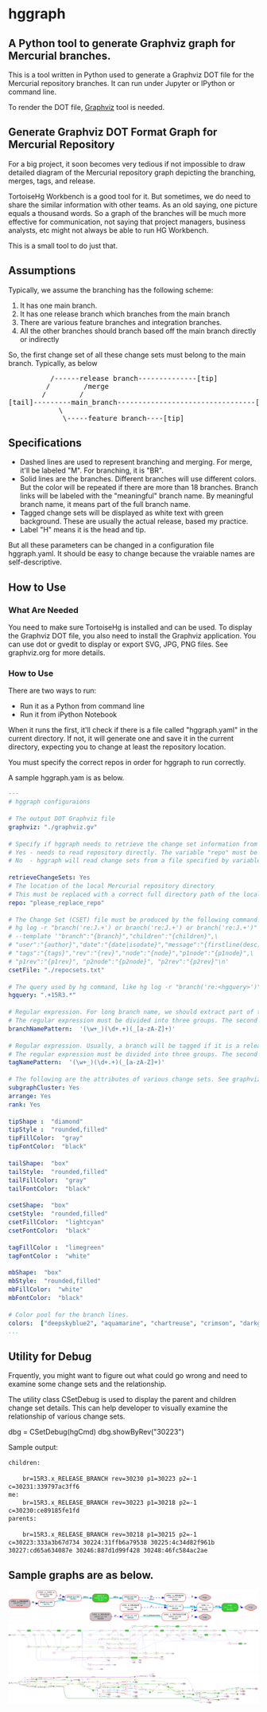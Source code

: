 # hggraph
## A Python tool to generate Graphviz graph for Mercurial branches.

This is a tool written in Python used to generate a Graphviz DOT file for the Mercurial repository branches. It can run under Jupyter or IPython or command line.

To render the DOT file, [Graphviz](http://www.graphviz.org/) tool is needed.

## Generate Graphviz DOT Format Graph for Mercurial Repository

For a big project, it soon becomes very tedious if not impossible to draw detailed diagram of the Mercurial repository graph depicting the branching, merges, tags, and release.

TortoiseHg Workbench is a good tool for it. But sometimes, we do need to share the similar information with other teams. As an old saying, one picture equals a thousand words. So a graph of the branches will be much more effective for communication, not saying that project managers, business analysts, etc might not always be able to run HG Workbench.

This is a small tool to do just that.

## Assumptions

Typically, we assume the branching has the following scheme:

1. It has one main branch.
2. It has one release branch which branches from the main branch
3. There are various feature branches and integration branches.
4. All the other branches should branch based off the main branch directly or indirectly

So, the first change set of all these change sets must belong to the main branch. Typically, as below
<pre>
          /------release branch--------------[tip]
         /        /merge
        /        /
[tail]---------main_branch---------------------------------[tip]
            \
             \-----feature branch----[tip]
</pre>

## Specifications

* Dashed lines are used to represent branching and merging. For merge, it'll be labeled "M". For branching, it is "BR".
* Solid lines are the branches. Different branches will use different colors. But the color will be repeated if there are more than 18 branches. Branch links will be labeled with the "meaningful" branch name. By meaningful branch name, it means part of the full branch name.
* Tagged change sets will be displayed as white text with green background. These are usually the actual release, based my practice.
* Label "H" means it is the head and tip.

But all these parameters can be changed in a configuration file hggraph.yaml. It should be easy to change because the vraiable names are self-descriptive.

## How to Use

### What Are Needed

You need to make sure TortoiseHg is installed and can be used. To display the Graphviz DOT file, you also need to install the Graphviz application. You can use dot or gvedit to display or export SVG, JPG, PNG files. See graphviz.org for more details.

### How to Use

There are two ways to run:

* Run it as a Python from command line
* Run it from iPython Notebook

When it runs the first, it'll check if there is a file called "hggraph.yaml" in the current directory. If not, it will generate one and save it in the current directory, expecting you to change at least the repository location.

You must specify the correct repos in order for hggraph to run correctly.

A sample hggraph.yam is as below.

```yaml
---
# hggraph configuraions

# The output DOT Graphviz file
graphviz: "./graphviz.gv"

# Specify if hggraph needs to retrieve the change set information from the repository directory.
# Yes - needs to read repository directly. The variable "repo" must be specified.
# No  - hggraph will read change sets from a file specified by variable "csetFile".

retrieveChangeSets: Yes
# The location of the local Mercurial repository directory
# This must be replaced with a correct full directory path of the local Mercurial repository.
repo: "please_replace_repo"

# The Change Set (CSET) file must be produced by the following command:
# hg log -r "branch('re:J.+') or branch('re:J.+') or branch('re:J.+')" \
# --template '"branch":"{branch}","children":"{children}",\
# "user":"{author}","date":"{date|isodate}","message":"{firstline(desc)}",\
# "tags":"{tags}","rev":"{rev}","node":"{node}","p1node":"{p1node}",\
# "p1rev":"{p1rev}", "p2node":"{p2node}", "p2rev":"{p2rev}"\n'
csetFile: "./repocsets.txt"

# The query used by hg command, like hg log -r "branch('re:<hgquery>')"
hgquery: ".+15R3.*"

# Regular expression. For long branch name, we should extract part of the branch name so that the graph will be compact.
# The regular expression must be divided into three groups. The second group will be extracted as the tag name.
branchNamePattern:  '(\w+_)(\d+.+)(_[a-zA-Z]+)'

# Regular expression. Usually, a branch will be tagged if it is a release. This is to extract part of the tag name.
# The regular expression must be divided into three groups. The second group will be extracted as the tag name.
tagNamePattern:  '(\w+_)(\d+.+)(_[a-zA-Z]+)'

# The following are the attributes of various change sets. See graphviz.org for more details.
subgraphCluster: Yes
arrange: Yes
rank: Yes

tipShape :  "diamond"
tipStyle :  "rounded,filled"
tipFillColor:  "gray"
tipFontColor:  "black"

tailShape:  "box"
tailStyle:  "rounded,filled"
tailFillColor:  "gray"
tailFontColor:  "black"

csetShape:  "box"
csetStyle:  "rounded,filled"
csetFillColor:  "lightcyan"
csetFontColor:  "black"

tagFillColor :  "limegreen"
tagFontColor :  "white"

mbShape:  "box"
mbStyle:  "rounded,filled"
mbFillColor:  "white"
mbFontColor:  "black"

# Color pool for the branch lines.
colors:  ["deepskyblue2", "aquamarine", "chartreuse", "crimson", "darkgreen", "cyan", "greenyellow", "green3", "brown1", "green4", "magenta3", "magenta4", "maroon", "olivedrab3", "olivedrab4", "orange", "yellow4", "aqua"]
...
```

## Utility for Debug

Frquently, you might want to figure out what could go wrong and need to examine some change sets and the relationship.

The utility class CSetDebug is used to display the parent and children change set details. This can help developer to visually examine the relationship of various change sets.

dbg = CSetDebug(hgCmd)
dbg.showByRev("30223")

Sample output:

```
children:

	br=15R3.x_RELEASE_BRANCH rev=30230 p1=30223 p2=-1 c=30231:339797ac3ff6
me:
	br=15R3.x_RELEASE_BRANCH rev=30223 p1=30218 p2=-1 c=30230:ce89185fe1fd
parents:

	br=15R3.x_RELEASE_BRANCH rev=30218 p1=30215 p2=-1 c=30223:333a3b67d734 30224:31ffb6a79538 30225:4c34d82f961b 30227:cd65a634087e 30246:887d1d99f428 30248:46fc584ac2ae
```

## Sample graphs are as below.

![Sample 1](https://github.com/wy8162/hggraph/blob/master/Sample.PNG)
![Sample 2](https://github.com/wy8162/hggraph/blob/master/Sample_15R3x.png)
![Sample 3](https://github.com/wy8162/hggraph/blob/master/Sample_15R3y.png)
